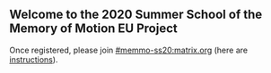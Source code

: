 ## Welcome to the 2020 Summer School of the Memory of Motion EU Project

Once registered, please join [#memmo-ss20:matrix.org](https://matrix.to/#/#memmo-ss20:matrix.org)
(here are [instructions](/summer-school/matrix)).
